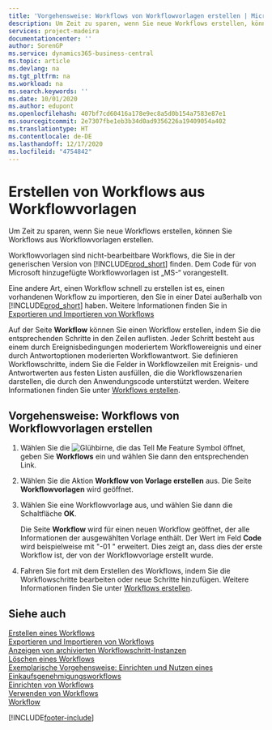 ```yaml
---
title: 'Vorgehensweise: Workflows von Workflowvorlagen erstellen | Microsoft Docs'
description: Um Zeit zu sparen, wenn Sie neue Workflows erstellen, können Sie Workflows aus Workflowvorlagen erstellen.
services: project-madeira
documentationcenter: ''
author: SorenGP
ms.service: dynamics365-business-central
ms.topic: article
ms.devlang: na
ms.tgt_pltfrm: na
ms.workload: na
ms.search.keywords: ''
ms.date: 10/01/2020
ms.author: edupont
ms.openlocfilehash: 407bf7cd60416a178e9ec8a5d0b154a7583e87e1
ms.sourcegitcommit: 2e7307fbe1eb3b34d0ad9356226a19409054a402
ms.translationtype: HT
ms.contentlocale: de-DE
ms.lasthandoff: 12/17/2020
ms.locfileid: "4754842"
---
```

# <a name="create-workflows-from-workflow-templates"></a>Erstellen von Workflows aus Workflowvorlagen
Um Zeit zu sparen, wenn Sie neue Workflows erstellen, können Sie Workflows aus Workflowvorlagen erstellen.  

 Workflowvorlagen sind nicht-bearbeitbare Workflows, die Sie in der generischen Version von [!INCLUDE[prod_short](includes/prod_short.md)] finden. Dem Code für von Microsoft hinzugefügte Workflowvorlagen ist „MS-“ vorangestellt.  

 Eine andere Art, einen Workflow schnell zu erstellen ist es, einen vorhandenen Workflow zu importieren, den Sie in einer Datei außerhalb von [!INCLUDE[prod_short](includes/prod_short.md)] haben. Weitere Informationen finden Sie in [Exportieren und Importieren von Workflows](across-how-to-export-and-import-workflows.md)  

Auf der Seite **Workflow** können Sie einen Workflow erstellen, indem Sie die entsprechenden Schritte in den Zeilen auflisten. Jeder Schritt besteht aus einem durch Ereignisbedingungen moderiertem Workflowereignis und einer durch Antwortoptionen moderierten Workflowantwort. Sie definieren Workflowschritte, indem Sie die Felder in Workflowzeilen mit Ereignis- und Antwortwerten aus festen Listen ausfüllen, die die Workflowszenarien darstellen, die durch den Anwendungscode unterstützt werden. Weitere Informationen finden Sie unter [Workflows erstellen](across-how-to-create-workflows.md).  

## <a name="to-create-a-workflow-from-workflow-template"></a>Vorgehensweise: Workflows von Workflowvorlagen erstellen  
1.  Wählen Sie die ![Glühbirne, die das Tell Me Feature](media/ui-search/search_small.png "Was möchten Sie tun?") Symbol öffnet, geben Sie **Workflows** ein und wählen Sie dann den entsprechenden Link.  
2.  Wählen Sie die Aktion **Workflow von Vorlage erstellen** aus. Die Seite **Workflowvorlagen** wird geöffnet.  
3.  Wählen Sie eine Workflowvorlage aus, und wählen Sie dann die Schaltfläche **OK**.  

     Die Seite **Workflow** wird für einen neuen Workflow geöffnet, der alle Informationen der ausgewählten Vorlage enthält. Der Wert im Feld **Code** wird beispielweise mit "-01 " erweitert. Dies zeigt an, dass dies der erste Workflow ist, der von der Workflowvorlage erstellt wurde.  
4.  Fahren Sie fort mit dem Erstellen des Workflows, indem Sie die Workflowschritte bearbeiten oder neue Schritte hinzufügen. Weitere Informationen finden Sie unter [Workflows erstellen](across-how-to-create-workflows.md).  

## <a name="see-also"></a>Siehe auch  
 [Erstellen eines Workflows](across-how-to-create-workflows.md)   
 [Exportieren und Importieren von Workflows](across-how-to-export-and-import-workflows.md)   
 [Anzeigen von archivierten Workflowschritt-Instanzen](across-how-to-view-archived-workflow-step-instances.md)   
 [Löschen eines Workflows](across-how-to-delete-workflows.md)   
 [Exemplarische Vorgehensweise: Einrichten und Nutzen eines Einkaufsgenehmigungsworkflows](walkthrough-setting-up-and-using-a-purchase-approval-workflow.md)   
 [Einrichten von Workflows](across-set-up-workflows.md)   
 [Verwenden von Workflows](across-use-workflows.md)   
 [Workflow](across-workflow.md)   


[!INCLUDE[footer-include](includes/footer-banner.md)]